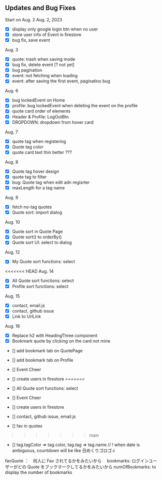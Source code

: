 ## Updates and Bug Fixes

Start on Aug. 2
Aug. 2, 2023

- [x] display only google login btn when no user
- [x] store user info of Event in firestore
- [x] bug fix, save event

Aug. 3

- [x] quote: trash when saving mode
- [x] bug fix, delete event [? not yet]
- [x] bug pagination
- [x] event: not fetching when loading
- [x] event: after saving the first event, paginatino bug

Aug. 6

- [x] bug lockedEvent on Home
- [x] profile: bug lockedEvent when deleting the event on the profile
- [x] quote card order of elements
- [x] Header & Profile: LogOutBtn
- [x] DROPDOWN: dropdown from hover card

Aug. 7

- [x] quote tag when registering
- [x] Quote tag color
- [x] quote card text thin better ???

Aug. 8

- [x] Quote tag hover design
- [x] quote tag to filter
- [x] bug: Quote tag when edit adn regisrter
- [x] maxLength for a tag name

Aug. 9

- [x] fetch no-tag quotes
- [x] Quote sort: import dialog

Aug. 10

- [x] Quote sort in Quote Page
- [x] Quote sort() to orderBy()
- [x] Quote sort UI: select to dialog

Aug. 12

- [x] My Quote sort functions: select

<<<<<<< HEAD
Aug. 14

- [x] All Quote sort functions: select
- [x] Profile sort functions: select

Aug. 15

- [x] contact, email.js
- [x] contact, github issue
- [x] Link to UrlLink

Aug. 16

- [x] Replace h2 with HeadingThree component
- [x] Bookmark quote by clicking on the card not mine

- [] add bookmark tab on QuotePage
- [] add bookmark tab on Profile
- [] Event Cheer
- [] create users in firestore
=======

- [] All Quote sort functions: select
- [] Event Cheer
- [] create users in firestore
- [] contact, github issue, email.js
- [] fav in quotes
>>>>>>> main
- [] tag.tagColor => tag.color, tag.tag => tag.name
  // ! when date is ambiguous, countdown will be like 日めくりゴロゴｃ

favQuote ：　何人に Fav されてるかをみたいから　
bookmarks: ログインユーザーがどの Quote をブックマークしてるかをみたいから
numOfBookmarks: to display the number of bookmarks
